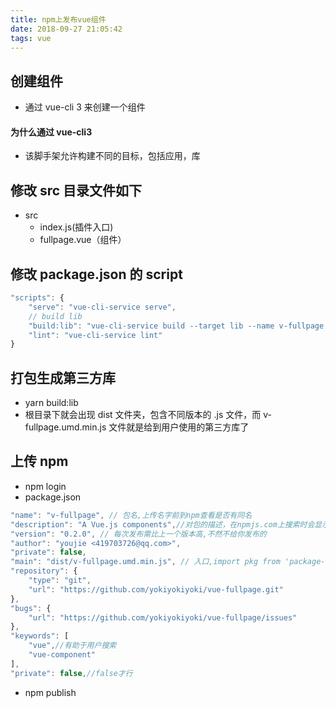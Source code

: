 ```yaml
---
title: npm上发布vue组件
date: 2018-09-27 21:05:42
tags: vue
---
```


## 创建组件

- 通过 vue-cli 3 来创建一个组件

#### 为什么通过 vue-cli3

- 该脚手架允许构建不同的目标，包括应用，库

## 修改 src 目录文件如下

- src
  - index.js(插件入口)
  - fullpage.vue（组件）

## 修改 package.json 的 script

```javascript
"scripts": {
    "serve": "vue-cli-service serve",
    // build lib
    "build:lib": "vue-cli-service build --target lib --name v-fullpage ./src/index.js",
    "lint": "vue-cli-service lint"
}
```

## 打包生成第三方库

- yarn build:lib
- 根目录下就会出现 dist 文件夹，包含不同版本的 .js 文件，而 v-fullpage.umd.min.js 文件就是给到用户使用的第三方库了

## 上传 npm

- npm login
- package.json

```javascript
"name": "v-fullpage", // 包名,上传名字前到npm查看是否有同名
"description": "A Vue.js components",//对包的描述，在npmjs.com上搜索时会显示，有助于用户在搜索时进行筛选
"version": "0.2.0", // 每次发布需比上一个版本高,不然不给你发布的
"author": "youjie <419703726@qq.com>",
"private": false,
"main": "dist/v-fullpage.umd.min.js", // 入口,import pkg from 'package-name'时，其实导入的就是main定义的文件，它可以是CommonJs格式的, 也可以是umd格式。需要注意的是，当你把一个包发布到npm上时，它同时也可以在unpkg上获取到。也就是说，你的代码既可能在NodeJs环境也可能浏览器环境执行。为此你需要用umd格式打包，并且在package.json定义unpkg字段，一般而言此时它的命名为name.min.js
"repository": {
    "type": "git",
    "url": "https://github.com/yokiyokiyoki/vue-fullpage.git"
},
"bugs": {
    "url": "https://github.com/yokiyokiyoki/vue-fullpage/issues"
},
"keywords": [
    "vue",//有助于用户搜索
    "vue-component"
],
"private": false,//false才行
```

- npm publish

